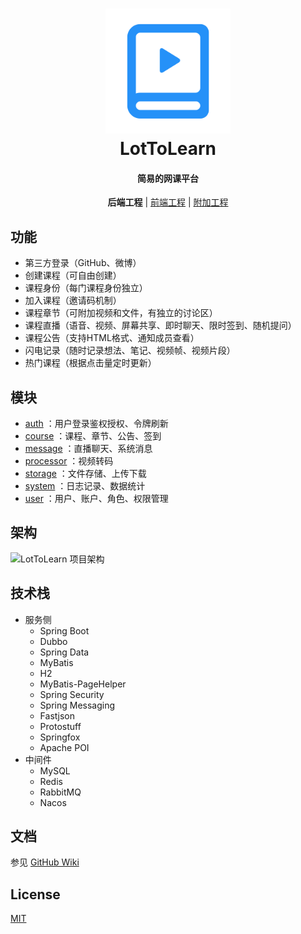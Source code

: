 <h1 align="center">
  <img src="https://github.com/fredtanxo/lottolearn-web/raw/master/course-app/public/logo-web.png" alt="LotToLearn" width="200" />
  <br>LotToLearn</br>
</h1>

<h4  align="center">简易的网课平台</h4>

<p align="center">
  <b>后端工程</b> | <a href="https://github.com/fredtanxo/lottolearn-web">前端工程</a> | <a href="https://github.com/fredtanxo/lottolearn-other">附加工程</a>
</p>

## 功能

* 第三方登录（GitHub、微博）
* 创建课程（可自由创建）
* 课程身份（每门课程身份独立）
* 加入课程（邀请码机制）
* 课程章节（可附加视频和文件，有独立的讨论区）
* 课程直播（语音、视频、屏幕共享、即时聊天、限时签到、随机提问）
* 课程公告（支持HTML格式、通知成员查看）
* 闪电记录（随时记录想法、笔记、视频帧、视频片段）
* 热门课程（根据点击量定时更新）

## 模块

* [auth](https://github.com/fredtanxo/lottolearn-service/tree/master/auth) ：用户登录鉴权授权、令牌刷新
* [course](https://github.com/fredtanxo/lottolearn-service/tree/master/course) ：课程、章节、公告、签到
* [message](https://github.com/fredtanxo/lottolearn-service/tree/master/message) ：直播聊天、系统消息
* [processor](https://github.com/fredtanxo/lottolearn-service/tree/master/processor) ：视频转码
* [storage](https://github.com/fredtanxo/lottolearn-service/tree/master/storage) ：文件存储、上传下载
* [system](https://github.com/fredtanxo/lottolearn-service/tree/master/system) ：日志记录、数据统计
* [user](https://github.com/fredtanxo/lottolearn-service/tree/master/user) ：用户、账户、角色、权限管理

## 架构

![LotToLearn 项目架构](http://assets.processon.com/chart_image/5f92fe98e0b34d07111ae3da.png?_=1603504291588)

## 技术栈

* 服务侧
  * Spring Boot
  * Dubbo
  * Spring Data
  * MyBatis
  * H2
  * MyBatis-PageHelper
  * Spring Security
  * Spring Messaging
  * Fastjson
  * Protostuff
  * Springfox
  * Apache POI
* 中间件
  * MySQL
  * Redis
  * RabbitMQ
  * Nacos

## 文档

参见 [GitHub Wiki](https://github.com/fredtanxo/lottolearn-service/wiki)

## License

[MIT](https://github.com/fredtanxo/lottolearn-service/blob/master/LICENSE)
